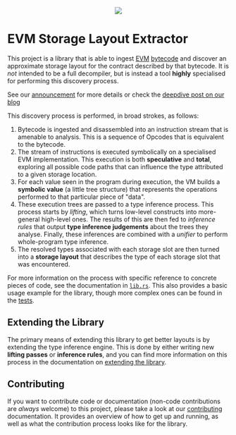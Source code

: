 <p align=center>
  <img src="https://avatars.githubusercontent.com/u/90545451?s=200&v=4"/>
</p>

# EVM Storage Layout Extractor

This project is a library that is able to ingest [EVM](https://ethereum.org/en/developers/docs/evm/)
[bytecode](https://ethereum.org/en/developers/docs/evm/opcodes/) and discover an approximate storage
layout for the contract described by that bytecode. It is _not_ intended to be a full decompiler,
but is instead a tool **highly** specialised for performing this discovery process. 

See our [announcement](https://blog.smlxl.io/a-deep-dive-into-our-storage-layout-extractor-51554185d8af) for more details
or check the [deepdive post on our blog](https://blog.smlxl.io/a-deep-dive-into-our-storage-layout-extractor-51554185d8af)

This discovery process is performed, in broad strokes, as follows:

1. Bytecode is ingested and disassembled into an instruction stream that is amenable to analysis.
   This is a sequence of Opcodes that is equivalent to the bytecode.
2. The stream of instructions is executed symbolically on a specialised EVM implementation. This
   execution is both **speculative** and **total**, exploring all possible code paths that can
   influence the type attributed to a given storage location.
3. For each value seen in the program during execution, the VM builds a **symbolic value** (a little
   tree structure) that represents the operations performed to that particular piece of "data".
4. These execution trees are passed to a type inference process. This process starts by _lifting_,
   which turns low-level constructs into more-general high-level ones. The results of this are then
   fed to _inference rules_ that output **type inference judgements** about the trees they analyse.
   Finally, these inferences are combined with a _unifier_ to perform whole-program type inference.
5. The resolved types associated with each storage slot are then turned into a **storage layout**
   that describes the type of each storage slot that was encountered.

For more information on the process with specific reference to concrete pieces of code, see the
documentation in [`lib.rs`](src/lib.rs). This also provides a basic usage example for the library,
though more complex ones can be found in the [tests](tests).

## Extending the Library

The primary means of extending this library to get better layouts is by extending the type inference
engine. This is done by either writing new **lifting passes** or **inference rules**, and you can
find more information on this process in the documentation
on [extending the library](./docs/Extending%20the%20Library.md).

## Contributing

If you want to contribute code or documentation (non-code contributions are _always_ welcome) to
this project, please take a look at our [contributing](./docs/CONTRIBUTING.md) documentation. It
provides an overview of how to get up and running, as well as what the contribution process looks
like for the library.
